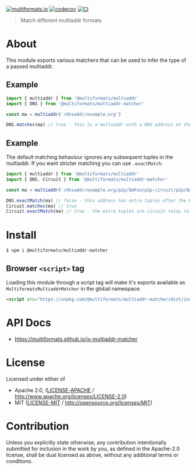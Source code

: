 [![multiformats.io](https://img.shields.io/badge/project-IPFS-blue.svg?style=flat-square)](http://multiformats.io)
[![codecov](https://img.shields.io/codecov/c/github/multiformats/js-multiaddr-matcher.svg?style=flat-square)](https://codecov.io/gh/multiformats/js-multiaddr-matcher)
[![CI](https://img.shields.io/github/actions/workflow/status/multiformats/js-multiaddr-matcher/js-test-and-release.yml?branch=main\&style=flat-square)](https://github.com/multiformats/js-multiaddr-matcher/actions/workflows/js-test-and-release.yml?query=branch%3Amain)

> Match different multiaddr formats

# About

<!--

!IMPORTANT!

Everything in this README between "# About" and "# Install" is automatically
generated and will be overwritten the next time the doc generator is run.

To make changes to this section, please update the @packageDocumentation section
of src/index.js or src/index.ts

To experiment with formatting, please run "npm run docs" from the root of this
repo and examine the changes made.

-->

This module exports various matchers that can be used to infer the type of a
passed multiaddr.

## Example

```ts
import { multiaddr } from '@multiformats/multiaddr'
import { DNS } from '@multiformats/multiaddr-matcher'

const ma = multiaddr('/dnsaddr/example.org')

DNS.matches(ma) // true - this is a multiaddr with a DNS address at the start
```

## Example

The default matching behaviour ignores any subsequent tuples in the multiaddr.
If you want stricter matching you can use `.exactMatch`:

```ts
import { multiaddr } from '@multiformats/multiaddr'
import { DNS, Circuit } from '@multiformats/multiaddr-matcher'

const ma = multiaddr('/dnsaddr/example.org/p2p/QmFoo/p2p-circuit/p2p/QmBar')

DNS.exactMatch(ma) // false - this address has extra tuples after the DNS component
Circuit.matches(ma) // true
Circuit.exactMatch(ma) // true - the extra tuples are circuit relay related
```

# Install

```console
$ npm i @multiformats/multiaddr-matcher
```

## Browser `<script>` tag

Loading this module through a script tag will make it's exports available as `MultiformatsMultiaddrMatcher` in the global namespace.

```html
<script src="https://unpkg.com/@multiformats/multiaddr-matcher/dist/index.min.js"></script>
```

# API Docs

- <https://multiformats.github.io/js-multiaddr-matcher>

# License

Licensed under either of

- Apache 2.0, ([LICENSE-APACHE](LICENSE-APACHE) / <http://www.apache.org/licenses/LICENSE-2.0>)
- MIT ([LICENSE-MIT](LICENSE-MIT) / <http://opensource.org/licenses/MIT>)

# Contribution

Unless you explicitly state otherwise, any contribution intentionally submitted for inclusion in the work by you, as defined in the Apache-2.0 license, shall be dual licensed as above, without any additional terms or conditions.
